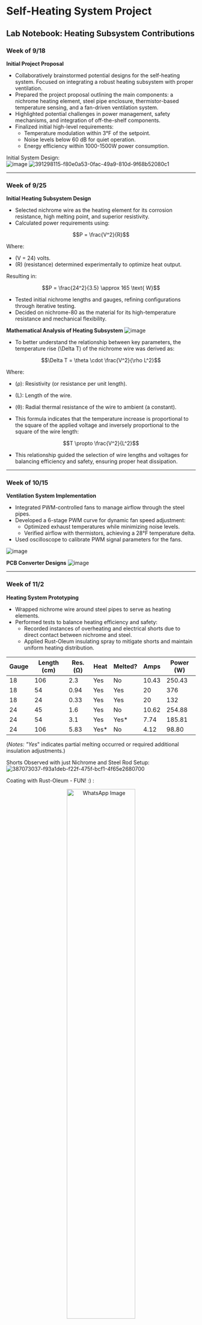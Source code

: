 # Self-Heating System Project

## Lab Notebook: Heating Subsystem Contributions

### Week of 9/18
**Initial Project Proposal**
- Collaboratively brainstormed potential designs for the self-heating system. Focused on integrating a robust heating subsystem with proper ventilation.
- Prepared the project proposal outlining the main components: a nichrome heating element, steel pipe enclosure, thermistor-based temperature sensing, and a fan-driven ventilation system.
- Highlighted potential challenges in power management, safety mechanisms, and integration of off-the-shelf components.
- Finalized initial high-level requirements:
  - Temperature modulation within 3°F of the setpoint.
  - Noise levels below 60 dB for quiet operation.
  - Energy efficiency within 1000-1500W power consumption.

Initial System Design: <br/>
![image](https://github.com/user-attachments/assets/9f151fe5-813a-4cf1-a9de-f5f05e997b6b)
![391298115-f80e0a53-0fac-49a9-810d-9f68b52080c1](https://github.com/user-attachments/assets/eaf703ff-0ffd-4166-a0eb-3f58c4f590f4)


---

### Week of 9/25
**Initial Heating Subsystem Design**
- Selected nichrome wire as the heating element for its corrosion resistance, high melting point, and superior resistivity.
- Calculated power requirements using:

```math
P = \frac{V^2}{R}
```
Where:
- \(V = 24\) volts.
- \(R\) (resistance) determined experimentally to optimize heat output.

Resulting in:
```math
P = \frac{24^2}{3.5} \approx 165 \text{ W}
```

- Tested initial nichrome lengths and gauges, refining configurations through iterative testing.
- Decided on nichrome-80 as the material for its high-temperature resistance and mechanical flexibility.

**Mathematical Analysis of Heating Subsystem**
![image](https://github.com/user-attachments/assets/4a13d0ab-77e4-408e-877e-d64bf59d233f)
- To better understand the relationship between key parameters, the temperature rise \(\Delta T\) of the nichrome wire was derived as:


```math
\Delta T = \theta \cdot \frac{V^2}{\rho L^2}
```
Where:
- (ρ): Resistivity (or resistance per unit length).
- \(L\): Length of the wire.
- (θ): Radial thermal resistance of the wire to ambient (a constant).

- This formula indicates that the temperature increase is proportional to the square of the applied voltage and inversely proportional to the square of the wire length:

```math
T \propto \frac{V^2}{L^2}
```

- This relationship guided the selection of wire lengths and voltages for balancing efficiency and safety, ensuring proper heat dissipation.

---

### Week of 10/15
**Ventilation System Implementation**
- Integrated PWM-controlled fans to manage airflow through the steel pipes.
- Developed a 6-stage PWM curve for dynamic fan speed adjustment:
  - Optimized exhaust temperatures while minimizing noise levels.
  - Verified airflow with thermistors, achieving a 28°F temperature delta.
- Used oscilloscope to calibrate PWM signal parameters for the fans.

![image](https://github.com/user-attachments/assets/c8e9f717-bd96-44bc-9f62-8049b563e98f)

**PCB Converter Designs**
![image](https://github.com/user-attachments/assets/de2efc15-aa8f-40c6-bff5-a8827c952db6)


---

### Week of 11/2
**Heating System Prototyping**
- Wrapped nichrome wire around steel pipes to serve as heating elements.
- Performed tests to balance heating efficiency and safety:
  - Recorded instances of overheating and electrical shorts due to direct contact between nichrome and steel.
  - Applied Rust-Oleum insulating spray to mitigate shorts and maintain uniform heating distribution.

| Gauge | Length (cm) | Res. (Ω) | Heat | Melted? | Amps  | Power (W) |
|-------|-------------|-----------|------|---------|-------|-----------|
| 18    | 106         | 2.3       | Yes  | No      | 10.43 | 250.43    |
| 18    | 54          | 0.94      | Yes  | Yes     | 20    | 376       |
| 18    | 24          | 0.33      | Yes  | Yes     | 20    | 132       |
| 24    | 45          | 1.6       | Yes  | No      | 10.62 | 254.88    |
| 24    | 54          | 3.1       | Yes  | Yes*    | 7.74  | 185.81    |
| 24    | 106         | 5.83      | Yes* | No      | 4.12  | 98.80     |

(*Notes: "Yes*" indicates partial melting occurred or required additional insulation adjustments.)

Shorts Observed with just Nichrome and Steel Rod Setup: <br/>
![387073037-f93a1deb-f22f-475f-bcf1-4f65e2680700](https://github.com/user-attachments/assets/a5ad7987-359a-41b6-bf7f-6be9cbb07784)

Coating with Rust-Oleum - FUN! :) :
<p align="center">
  <img src="https://github.com/user-attachments/assets/8ac962e9-ccce-497c-9036-e3d0f251bd03" alt="WhatsApp Image" width="60%">
</p>


**Diagram of Heating Setup:**
```plaintext
+---------+        +---------+        +---------+
| Nichrome|  --->  | Steel   |  --->  | Heated  |
| Wire    |        | Pipe    |        | Airflow |
+---------+        +---------+        +---------+
```
Final Setup: <br/>
<img width="697" alt="Screenshot 2024-12-12 at 13 43 35" src="https://github.com/user-attachments/assets/f9d2fb68-8a59-471b-9b5d-255f7f07477b" />

---

### Week of 11/15 (Some during thanksgiving break)
**PCB Design Challenges**
- Designed PCB to integrate power delivery and sensor interfaces:
  - Added safety features for high-current traces and voltage regulators.
  - Verified operation of DS18B20 sensors for precise temperature measurements.
- Encountered issues with MOSFETs:
  - MOSFETs overheated due to insufficient gate-to-source voltage (V_GS) and high drain-to-source resistance (R_DS).
  - Analysis of the drain-to-source voltage (V_DS)​ vs. drain current (I_D)​ curve revealed operational limits. The MOSFET’s junction-to-ambient thermal resistance RθJARθJA​ and case-to-sink resistance RθCSRθCS​ caused rapid temperature rise:

```math
P_{\text{max}} = 2.8 \text{ W}
```
This was insufficient, leading to failure at:

```math
P_{\text{actual}} = 3.5 \text{ W}
```

![image](https://github.com/user-attachments/assets/02edd52e-275e-4517-863b-483800d48da4)

- Replaced MOSFETs with 24V relays for reliable switching of the nichrome wire.

Circuit Model of Nichrome and relay: <br/>
![image](https://github.com/user-attachments/assets/d50655b0-eef8-450e-bc92-b6eba6355b1a)


**ESP Flashing Setup**
- Due to issues soldering and setting up serial converter and USB-C connecter we switched over to a more standard flashing setup to be able to program the ESP. <br/>
![image](https://github.com/user-attachments/assets/697743f4-69e3-42ec-b90d-db83ebb654b8)

**Fried ESP32 Chip:**
- Damage occurred while adjusting IO/power pins during operation. This led to us having to resolder a new PCB entirely. 
- However this time we implemented safety measures to make sure we didnt fry another ESP:
  - Powered down all systems before modifications.
  - Added current-limiting resistors.

---

### Week of 11/25 (Thanksgiving Break)
**System Testing and Optimization**
- Conducted end-to-end testing of all subsystems:
  - Measured exhaust and ambient temperatures, ensuring safe operating limits.
  - Validated PWM fan control under varying load conditions.
- Power consumption stabilized at:

```math
P \approx 253.1 \text{ W}
```

- Demonstrated compliance with noise and energy efficiency requirements.

---

### Week of 12/2
**Final Integration and Demonstration**
- Assembled the final system:
  - Unified heating, ventilation, and control subsystems.
  - Verified operation under simulated user scenarios.
- Presented final prototype, achieving:
  - Temperature modulation within ±3°F.
  - Energy consumption under 600W.
  - Noise levels measured at 55 dB during operation.
- Suggested future improvements:
  - Use of infrared heating panels to improve efficiency.
  - Replace metal enclosures with ABS plastic to reduce thermal losses.
 
<p align="center">
  <img src="https://github.com/user-attachments/assets/57d78a47-3e5d-4775-9636-e9b2c6cdfb35" alt="image" width="30%">
  <img src="https://github.com/user-attachments/assets/2dbd25d9-3b6e-4a38-8aae-30cdd4b3bca9" alt="image" width="30%">
  <img src="https://github.com/user-attachments/assets/6bbb6b6b-f668-4def-b535-79247e8522cd" alt="image" width="30%">
</p>


---

**Key Completion Points:**
1. Developed and optimized the nichrome heating subsystem.
2. Designed a robust ventilation system with PWM-controlled fans.
3. Overcame PCB design challenges, ensuring safety and reliability.
4. Integrated DS18B20 sensors for precise temperature tracking.
5. Established safety protocols to prevent hardware failures.
6. Demonstrated a fully functional prototype meeting all requirements.


---

**Reflections:**
- Successfully implemented a cost-effective, energy-efficient self-heating system.
- Learned valuable lessons in hardware troubleshooting, safety design, and subsystem integration.
- Addressed challenges through iterative prototyping and testing, meeting all project goals.
